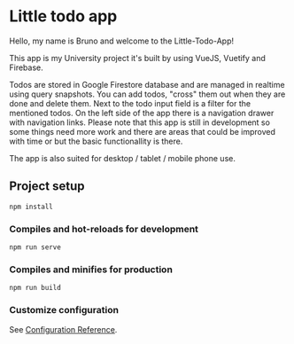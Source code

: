 # Little todo app

Hello, my name is Bruno and welcome to the Little-Todo-App!

<p>
      This app is my University project
      it's built by using VueJS, Vuetify
      and Firebase.
    </p>
    <p>
      Todos are stored in Google Firestore database and are
      managed in realtime using query snapshots.
      You can add todos, "cross" them out when they are done
      and delete them. Next to the todo input field is a filter
      for the mentioned todos. On the left side of the app 
      there is a navigation drawer with navigation links. 
      Please note that this app is still in development
      so some things need more work and there are areas
      that could be improved with time or but the basic
      functionallity is there.
    </p>
    <p> The app is also suited for desktop / tablet / mobile phone use.</p>
<p>

## Project setup
```
npm install
```

### Compiles and hot-reloads for development
```
npm run serve
```

### Compiles and minifies for production
```
npm run build
```

### Customize configuration
See [Configuration Reference](https://cli.vuejs.org/config/).
